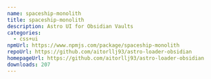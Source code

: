 ```yaml
---
name: spaceship-monolith
title: spaceship-monolith
description: Astro UI for Obsidian Vaults
categories:
  - css+ui
npmUrl: https://www.npmjs.com/package/spaceship-monolith
repoUrl: https://github.com/aitorllj93/astro-loader-obsidian
homepageUrl: https://github.com/aitorllj93/astro-loader-obsidian
downloads: 207
---
```

